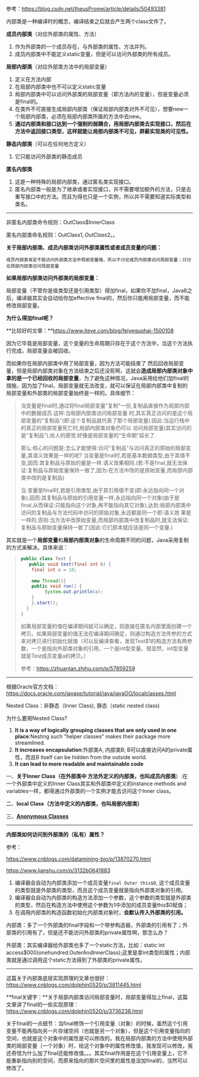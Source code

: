 参考：https://blog.csdn.net/theusProme/article/details/50493381

内部类是一种编译时的概念，编译结束之后就会产生两个class文件了。

**成员内部类**（对应外部类的属性、方法）

1. 作为外部类的一个成员存在，与外部类的属性、方法并列。
2. 成员内部类中不能定义static变量，但是可以访问外部类的所有成员。

**局部内部类**（对应外部类方法中的局部变量）

1. 定义在方法内部
2. 在局部内部类中也不可以定义static变量
3. 局部内部类中可以访问外部类的局部变量（即方法内的变量），但是变量必须是final的。
4. 在类外不可直接生成局部内部类（保证局部内部类对外不可见），想要new一个局部内部类，必须在局部内部类所属的方法中去new。
5. **通过内部类和接口达到一个强制的弱耦合，用局部内部类去实现接口，然后在方法中返回接口类型，这样就能让局部内部类不可见，屏蔽实现类的可见性。**

**静态内部类**（可以在任何地方定义）

1. 它只能访问外部类的静态成员

**匿名内部类**

1. 这是一种特殊的局部内部类，通过匿名类实现接口。
2. 匿名内部类一般是为了继承或者实现接口，并不需要增加额外的方法，只是去重写接口中的方法。而且为得也只是一个实例，所以并不需要知道实际类型和类名。

---

非匿名内部类命令规则：OutClass$InnerClass

匿名内部类命名规则：OutClass$1, OutClass$2。。

**关于局部内部类、成员内部类访问外部类属性或者成员变量的问题：** 

`成员内部类肯定不能访问外部类方法中局部变量咯，所以不讨论成员内部类访问局部变量；只讨论局部内部类访问局部变量`

**如果局部内部类访问外部类的局部变量：**

局部变量（不管你是值类型还是引用类型）得加final，如果你不加final，Java8之后，编译器其实会自动给你加effective final的，然后你只能用局部变量，而不能修改局部变量。

**为什么得加final呢？**

**比较好的文章：**https://www.iteye.com/blog/feiyeguohai-1500108

因为它毕竟是局部变量，这个变量的生命周期只存在于这个方法中，当这个方法执行完成，局部变量会被回收。

而如果你在局部内部类中用了局部变量，因为方法可能结束了 然后回收局部变量，但是局部内部类对象在方法结束之后还没死啊，这就会**造成局部内部类对象中拿的是一个已经回收的局部变量**，为了避免这种情况，Java采用给他们加final的措施，因为加了final，局部变量就无法改变，就可以保证在局部内部类中复制的局部变量和外部类的局部变量始终是一样的。具体细节：

> 当变量是final时,通过将final局部变量"复制"一份,复制品直接作为局部内部中的数据成员.这样:当局部内部类访问局部变量 时,其实真正访问的是这个局部变量的"复制品"(即:这个复制品就代表了那个局部变量).因此:当运行栈中的真正的局部变量死亡时,局部内部类对象仍可以 访问局部变量(其实访问的是"复制品"),给人的感觉:好像是局部变量的"生命期"延长了.
>
> 
> 那么:核心的问题是:怎么才能使得:访问"复制品"与访问真正的原始的局部变量,其语义效果是一样的呢?
> 当变量是final时,若是基本数据类型,由于其值不变,因而:其复制品与原始的量是一样.语义效果相同.(若:不是final,就无法保证:复制品与原始变量保持一致了,因为:在方法中改的是原始变量,而局部内部类中改的是复制品)
>
> 当 变量是final时,若是引用类型,由于其引用值不变(即:永远指向同一个对象),因而:其复制品与原始的引用变量一样,永远指向同一个对象(由于是 final,从而保证:只能指向这个对象,再不能指向其它对象),达到:局部内部类中访问的复制品与方法代码中访问的原始对象,永远都是同一个即:语义效 果是一样的.否则:当方法中改原始变量,而局部内部类中改复制品时,就无法保证:复制品与原始变量保持一致了(因此:它们原本就应该是同一个变量.)

其实就是一个**局部变量**和**局部内部类对象**的生命周期不同的问题，Java采用复制的方式来解决。具体来说：

> ```java
> public class Test {
>    public void test(final int b) { 
>     final int a = 10;
>  
>     new Thread(){  
>     public void run() {
>          System.out.println(a);
>     }
>     }.start();
>   }
> }
> ```
>
> 如果局部变量的值在编译期间就可以确定，则直接在匿名内部里面创建一个拷贝。如果局部变量的值无法在编译期间确定，则通过构造方法传参的方式来对拷贝进行初始化赋值（可以反编译查看，发现Test$1的构造方法有两参数，一个是指向外部类对象的引用，一个是int型变量。很显然，int型变量就是Test成员变量a的拷贝。）
>
> 参考：https://zhuanlan.zhihu.com/p/57859259

---

根据Oracle官方文档：https://docs.oracle.com/javase/tutorial/java/javaOO/localclasses.html

Nested Class：非静态（Inner Class), 静态（static nested class)

为什么要用Nested Class?

1. **It is a way of logically grouping classes that are only used in one place**:Nesting such "helper classes" makes their package more streamlined.
2. **It increases encapsulation**:外部类A, 内部类B; B可以直接访问A的private属性，而且B itself can be hidden from the outside world.
3. **It can lead to more readable and maintainable code**

一、**关于Inner Class（在外部类中 方法外定义的内部类，也叫成员内部类**）:在一个外部类中定义的Inner Class其实和外部类中定义的instance methods and variables一样，都得通过外部类的一个实例才能去访问这个Inner class。

二、**local Class（方法中定义的内部类，也叫局部内部类）**

三、**[Anonymous Classes](https://docs.oracle.com/javase/tutorial/java/javaOO/anonymousclasses.html)**

---

**内部类如何访问到外部类的（私有）属性？**

参考：

https://www.cnblogs.com/datamining-bio/p/13870270.html

https://www.jianshu.com/p/3132b0641883

1. 编译器会自动为内部类添加一个成员变量`final Outer this$0`, 这个成员变量的类型就是外部类的类型，而且这个成员变量就是指向外部类对象的引用。
2. 编译器会自动为内部类的构造方法添加一个参数，这个参数的类型就是外部类的类型，然后在构造方法中使用这个参数为1中添加的成员变量this$0赋值；
3. 在调用内部类的构造函数初始化内部类对象时，**会默认传入外部类的引用。**

内部类：多了一个外部类的final字段和一个带参构造器，外部类的引用有了；外部类的引用有了，但是还不能访问外部类的private属性啊，那怎么办？

外部类：其实编译器给外部类也多了一个static方法，比如：static int access$000(onehundred.OuterAndInnerClass);这里是拿int类型的属性；内部类就是通过调用这个static方法得到了外部类的private属性。

----

这篇关于内部类底层实现原理的文章也很好：https://www.cnblogs.com/dolphin0520/p/3811445.html

**final关键字：**关于局部内部类访问局部变量时，局部变量得加上final，这篇文章讲了final的一些实现原理：https://www.cnblogs.com/dolphin0520/p/3736238.html

关于final的一点细节：当final修饰一个引用变量（对象）的时候，虽然这个引用变量不能再指向另一片存储空间（也就是另一个对象），但是这个引用变量指向的空间，也就是这个对象中的属性是可以修改的。我在局部内部类的方法中使用外部类的局部变量（一个对象）时，给这个对象中的属性修改值，我发现可以修改，我还奇怪为什么加了final还能修改值。。。其实final作用是在这个引用变量上，它不能重新指向别的空间，而原来指向的那片空间里的属性是没加final的，当然可以修改了。

